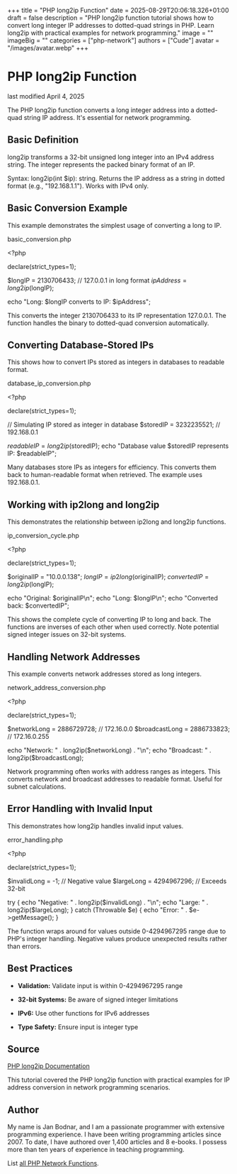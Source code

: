 +++
title = "PHP long2ip Function"
date = 2025-08-29T20:06:18.326+01:00
draft = false
description = "PHP long2ip function tutorial shows how to convert long integer IP addresses to dotted-quad strings in PHP. Learn long2ip with practical examples for network programming."
image = ""
imageBig = ""
categories = ["php-network"]
authors = ["Cude"]
avatar = "/images/avatar.webp"
+++

# PHP long2ip Function

last modified April 4, 2025

The PHP long2ip function converts a long integer address into
a dotted-quad string IP address. It's essential for network programming.

## Basic Definition

long2ip transforms a 32-bit unsigned long integer into an IPv4
address string. The integer represents the packed binary format of an IP.

Syntax: long2ip(int $ip): string. Returns the IP address as
a string in dotted format (e.g., "192.168.1.1"). Works with IPv4 only.

## Basic Conversion Example

This example demonstrates the simplest usage of converting a long to IP.

basic_conversion.php
  

&lt;?php

declare(strict_types=1);

$longIP = 2130706433; // 127.0.0.1 in long format
$ipAddress = long2ip($longIP);

echo "Long: $longIP converts to IP: $ipAddress";

This converts the integer 2130706433 to its IP representation 127.0.0.1.
The function handles the binary to dotted-quad conversion automatically.

## Converting Database-Stored IPs

This shows how to convert IPs stored as integers in databases to readable format.

database_ip_conversion.php
  

&lt;?php

declare(strict_types=1);

// Simulating IP stored as integer in database
$storedIP = 3232235521; // 192.168.0.1

$readableIP = long2ip($storedIP);
echo "Database value $storedIP represents IP: $readableIP";

Many databases store IPs as integers for efficiency. This converts them back
to human-readable format when retrieved. The example uses 192.168.0.1.

## Working with ip2long and long2ip

This demonstrates the relationship between ip2long and long2ip functions.

ip_conversion_cycle.php
  

&lt;?php

declare(strict_types=1);

$originalIP = "10.0.0.138";
$longIP = ip2long($originalIP);
$convertedIP = long2ip($longIP);

echo "Original: $originalIP\n";
echo "Long: $longIP\n";
echo "Converted back: $convertedIP";

This shows the complete cycle of converting IP to long and back. The functions
are inverses of each other when used correctly. Note potential signed integer
issues on 32-bit systems.

## Handling Network Addresses

This example converts network addresses stored as long integers.

network_address_conversion.php
  

&lt;?php

declare(strict_types=1);

$networkLong = 2886729728; // 172.16.0.0
$broadcastLong = 2886733823; // 172.16.0.255

echo "Network: " . long2ip($networkLong) . "\n";
echo "Broadcast: " . long2ip($broadcastLong);

Network programming often works with address ranges as integers. This converts
network and broadcast addresses to readable format. Useful for subnet calculations.

## Error Handling with Invalid Input

This demonstrates how long2ip handles invalid input values.

error_handling.php
  

&lt;?php

declare(strict_types=1);

$invalidLong = -1; // Negative value
$largeLong = 4294967296; // Exceeds 32-bit

try {
    echo "Negative: " . long2ip($invalidLong) . "\n";
    echo "Large: " . long2ip($largeLong);
} catch (Throwable $e) {
    echo "Error: " . $e-&gt;getMessage();
}

The function wraps around for values outside 0-4294967295 range due to PHP's
integer handling. Negative values produce unexpected results rather than errors.

## Best Practices

- **Validation:** Validate input is within 0-4294967295 range

- **32-bit Systems:** Be aware of signed integer limitations

- **IPv6:** Use other functions for IPv6 addresses

- **Type Safety:** Ensure input is integer type

## Source

[PHP long2ip Documentation](https://www.php.net/manual/en/function.long2ip.php)

This tutorial covered the PHP long2ip function with practical
examples for IP address conversion in network programming scenarios.

## Author

My name is Jan Bodnar, and I am a passionate programmer with extensive
programming experience. I have been writing programming articles since 2007.
To date, I have authored over 1,400 articles and 8 e-books. I possess more
than ten years of experience in teaching programming.

List [all PHP Network Functions](/php/#php-network).
